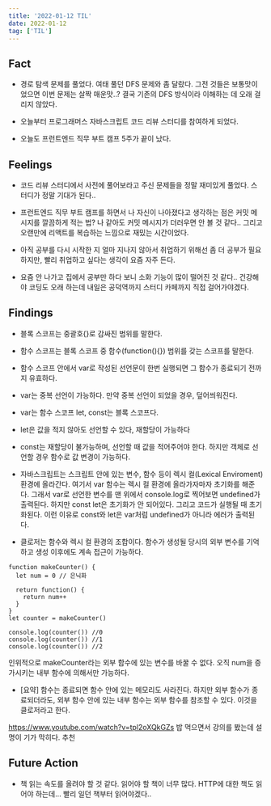 ```yaml
---
title: '2022-01-12 TIL'
date: 2022-01-12
tag: ['TIL']
---
```


## Fact

- 경로 탐색 문제를 풀었다. 여태 풀던 DFS 문제와 좀 달랐다. 그전 것들은 보통맛이었으면 이번 문제는 살짝 매운맛..? 결국 기존의 DFS 방식이라 이해하는 데 오래 걸리지 않았다.

- 오늘부터 프로그래머스 자바스크립트 코드 리뷰 스터디를 참여하게 되었다.

- 오늘도 프런트엔드 직무 부트 캠프 5주가 끝이 났다.

## Feelings

- 코드 리뷰 스터디에서 사전에 풀어보라고 주신 문제들을 정말 재미있게 풀었다. 스터디가 정말 기대가 된다..

- 프런트엔드 직무 부트 캠프를 하면서 나 자신이 나아졌다고 생각하는 점은 커밋 메시지를 깔끔하게 적는 법? 나 같아도 커밋 메시지가 더러우면 안 볼 것 같다.. 그리고 오랜만에 리액트를 복습하는 느낌으로 재밌는 시간이었다.

- 아직 공부를 다시 시작한 지 얼마 지나지 않아서 취업하기 위해선 좀 더 공부가 필요하지만, 빨리 취업하고 싶다는 생각이 요즘 자주 든다.

- 요즘 안 나가고 집에서 공부만 하다 보니 소화 기능이 많이 떨어진 것 같다.. 건강해야 코딩도 오래 하는데 내일은 공덕역까지 스터디 카페까지 직접 걸어가야겠다.

## Findings

- 블록 스코프는 중괄호{}로 감싸진 범위를 말한다.

- 함수 스코프는 블록 스코프 중 함수(function(){}) 범위를 갖는 스코프를 말한다.

- 함수 스코프 안에서 var로 작성된 선언문이 한번 실행되면 그 함수가 종료되기 전까지 유효하다.

- var는 중복 선언이 가능하다. 만약 중복 선언이 되었을 경우, 덮어씌워진다.

- var는 함수 스코프 let, const는 블록 스코프다.

- let은 값을 적지 않아도 선언할 수 있다, 재할당이 가능하다

- const는 재할당이 불가능하며, 선언할 때 값을 적어주어야 한다. 하지만 객체로 선언할 경우 함수로 값 변경이 가능하다.

- 자바스크립트는 스크립트 안에 있는 변수, 함수 등이 렉시 컬(Lexical Enviroment) 환경에 올라간다. 여기서 var 함수는 렉시 컬 환경에 올라가자마자 초기화를 해준다. 그래서 var로 선언한 변수를 맨 위에서 console.log로 찍어보면 undefined가 출력된다. 하지만 const let은 초기화가 안 되어있다. 그리고 코드가 실행될 때 초기화된다. 이런 이유로 const와 let은 var처럼 undefined가 아니라 에러가 출력된다.

- 클로저는 함수와 렉시 컬 환경의 조합이다. 함수가 생성될 당시의 외부 변수를 기억하고 생성 이후에도 계속 접근이 가능하다.

```tsx
function makeCounter() {
  let num = 0 // 은닉화

  return function() {
    return num++
  }
}
let counter = makeCounter()

console.log(counter()) //0
console.log(counter()) //1
console.log(counter()) //2
```

인위적으로 makeCounter라는 외부 함수에 있는 변수를 바꿀 수 없다. 오직 num을 증가시키는 내부 함수에 의해서만 가능하다.

- [요약] 함수는 종료되면 함수 안에 있는 메모리도 사라진다. 하지만 외부 함수가 종료되더라도, 외부 함수 안에 있는 내부 함수는 외부 함수를 참조할 수 있다. 이것을 클로저라고 한다.

https://www.youtube.com/watch?v=tpl2oXQkGZs 밥 먹으면서 강의를 봤는데 설명이 기가 막히다. 추천

## Future Action

- 책 읽는 속도를 올려야 할 것 같다. 읽어야 할 책이 너무 많다. HTTP에 대한 책도 읽어야 하는데... 빨리 일던 책부터 읽어야겠다..
